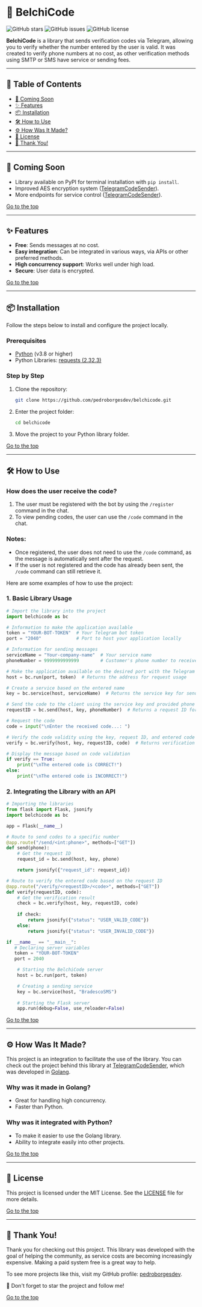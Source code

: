 # 🚀 BelchiCode  

![GitHub stars](https://img.shields.io/github/stars/pedroborgesdev/belchicode?style=socia) <!-- Shows the number of stars -->
![GitHub issues](https://img.shields.io/github/issues/pedroborgesdev/belchicode) <!-- Shows the number of open issues -->
![GitHub license](https://img.shields.io/github/license/pedroborgesdev/belchicode) <!-- Shows the project license -->

**BelchiCode** is a library that sends verification codes via Telegram, allowing you to verify whether the number entered by the user is valid. It was created to verify phone numbers at no cost, as other verification methods using SMTP or SMS have service or sending fees.

---

## 📌 Table of Contents  

- [🔔 Coming Soon](#-coming-soon)  
- [✨ Features](#-features)  
- [📦 Installation](#-installation)  
- [🛠️ How to Use](#-how-to-use)  
- [⚙️ How Was It Made?](#-how-was-it-made)  
- [📄 License](#-license)  
- [👋 Thank You!](#-thank-you)  

---   

## 🔔 Coming Soon  

- Library available on PyPI for terminal installation with `pip install`.  
- Improved AES encryption system ([TelegramCodeSender](https://github.com/pedroborgesdev/TelegramCodeSender)).  
- More endpoints for service control ([TelegramCodeSender](https://github.com/pedroborgesdev/TelegramCodeSender)).  

[Go to the top](#-belchicode)  

---  

## ✨ Features  

- **Free**: Sends messages at no cost.  
- **Easy integration**: Can be integrated in various ways, via APIs or other preferred methods.  
- **High concurrency support**: Works well under high load.  
- **Secure**: User data is encrypted.  

[Go to the top](#-belchicode)  

---  

## 📦 Installation  

Follow the steps below to install and configure the project locally.  

### Prerequisites  

- [Python](https://www.python.org/) (v3.8 or higher)  
- Python Libraries: [requests (2.32.3)](https://pypi.org/project/requests/)  

### Step by Step  

1. Clone the repository:  
   ```bash
   git clone https://github.com/pedroborgesdev/belchicode.git
   ```  
2. Enter the project folder:  
   ```bash
   cd belchicode
   ```  
3. Move the project to your Python library folder.  

[Go to the top](#-belchicode)  

---  

## 🛠️ How to Use  

### How does the user receive the code?  
1. The user must be registered with the bot by using the `/register` command in the chat.  
2. To view pending codes, the user can use the `/code` command in the chat.  

### Notes:  
- Once registered, the user does not need to use the `/code` command, as the message is automatically sent after the request.  
- If the user is not registered and the code has already been sent, the `/code` command can still retrieve it.  

Here are some examples of how to use the project:  

### 1. Basic Library Usage  

```python
# Import the library into the project
import belchicode as bc

# Information to make the application available
token = "YOUR-BOT-TOKEN"  # Your Telegram bot token
port = "2040"             # Port to host your application locally

# Information for sending messages
serviceName = "Your-company-name"  # Your service name
phoneNumber = 9999999999999        # Customer's phone number to receive the code

# Make the application available on the desired port with the Telegram token
host = bc.run(port, token)  # Returns the address for request usage

# Create a service based on the entered name
key = bc.service(host, serviceName)  # Returns the service key for sending codes

# Send the code to the client using the service key and provided phone number
requestID = bc.send(host, key, phoneNumber)  # Returns a request ID for validation

# Request the code
code = input("\nEnter the received code...: ")

# Verify the code validity using the key, request ID, and entered code
verify = bc.verify(host, key, requestID, code)  # Returns verification status: True | False

# Display the message based on code validation
if verify == True:
    print("\nThe entered code is CORRECT!")
else:
    print("\nThe entered code is INCORRECT!")
```  

### 2. Integrating the Library with an API  

```python
# Importing the libraries
from flask import Flask, jsonify
import belchicode as bc

app = Flask(__name__)

# Route to send codes to a specific number
@app.route("/send/<int:phone>", methods=["GET"])
def send(phone):
    # Get the request ID
    request_id = bc.send(host, key, phone)

    return jsonify({"request_id": request_id})

# Route to verify the entered code based on the request ID
@app.route("/verify/<requestID>/<code>", methods=["GET"])
def verify(requestID, code):
    # Get the verification result
    check = bc.verify(host, key, requestID, code)
    
    if check:
        return jsonify({"status": "USER_VALID_CODE"})
    else:
        return jsonify({"status": "USER_INVALID_CODE"})

if __name__ == "__main__":
   # Declaring server variables
   token = "YOUR-BOT-TOKEN"
   port = 2040

    # Starting the BelchiCode server
    host = bc.run(port, token)

    # Creating a sending service
    key = bc.service(host, "BradescoSMS")
    
    # Starting the Flask server
    app.run(debug=False, use_reloader=False)
```  

[Go to the top](#-belchicode)  

---  

## ⚙️ How Was It Made?  

This project is an integration to facilitate the use of the library. You can check out the project behind this library at [TelegramCodeSender](https://github.com/pedroborgesdev/TelegramCodeSender), which was developed in [Golang](https://go.dev/).  

### Why was it made in Golang?  
- Great for handling high concurrency.  
- Faster than Python.  

### Why was it integrated with Python?  
- To make it easier to use the Golang library.  
- Ability to integrate easily into other projects.  

[Go to the top](#-belchicode)  

---  

## 📄 License  

This project is licensed under the MIT License. See the [LICENSE](LICENSE) file for more details.  

[Go to the top](#-belchicode)  

---  

## 👋 Thank You!  

Thank you for checking out this project. This library was developed with the goal of helping the community, as service costs are becoming increasingly expensive. Making a paid system free is a great way to help.  

To see more projects like this, visit my GitHub profile: [pedroborgesdev](https://github.com/pedroborgesdev).  

🌟 Don't forget to star the project and follow me!  

[Go to the top](#-belchicode)

